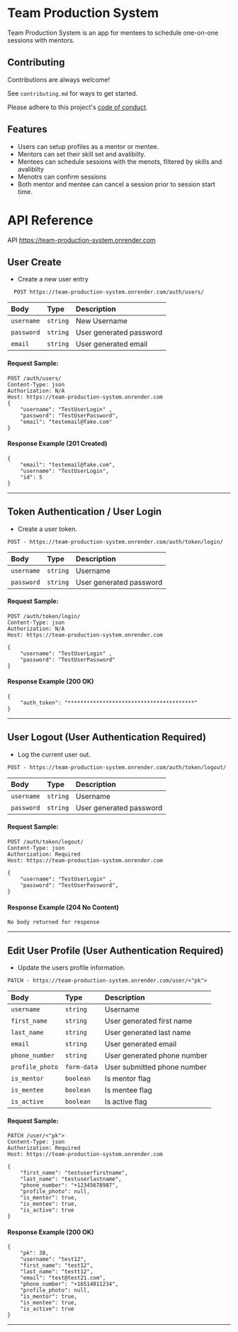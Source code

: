 # Team Production System

Team Production System is an app for mentees to schedule one-on-one sessions with mentors. 

## Contributing

Contributions are always welcome!

See `contributing.md` for ways to get started.

Please adhere to this project's [code of conduct](https://github.com/TeamProductionSystem/Team_Production_System_BE/blob/main/CODE_OF_CONDUCT.md).


## Features

- Users can setup profiles as a mentor or mentee.
- Mentors can set their skill set and avalibilty.
- Mentees can schedule sessions with the menots, filtered by skills and avalibilty
- Menotrs can confirm sessions
- Both mentor and mentee can cancel a session prior to session start time. 


# API Reference

API https://team-production-system.onrender.com

## User Create

- Create a new user entry 

```http
  POST https://team-production-system.onrender.com/auth/users/
```

| Body       | Type     | Description             |
| :--------- | :------- | :---------------------- |
| `username` | `string` | New Username            |
| `password` | `string` | User generated password |
| `email`    | `string` | User generated email    |

#### Request Sample:

```
POST /auth/users/
Content-Type: json
Authorization: N/A
Host: https://team-production-system.onrender.com
{
	"username": "TestUserLogin" ,
	"password": "TestUserPassword",
	"email": "testemail@fake.com"
}

```

#### Response Example (201 Created)

```
{
	"email": "testemail@fake.com",
	"username": "TestUserLogin",
	"id": 5 
}

```
---

## Token Authentication / User Login

- Create a user token.

```http
POST - https://team-production-system.onrender.com/auth/token/login/
```

| Body       | Type     | Description             |
| :--------- | :------- | :---------------------- |
| `username` | `string` | Username                |
| `password` | `string` | User generated password |

#### Request Sample:

```
POST /auth/token/login/
Content-Type: json
Authorization: N/A
Host: https://team-production-system.onrender.com

{
	"username": "TestUserLogin" ,
	"password": "TestUserPassword"
}

```

#### Response Example (200 OK)

```
{
	"auth_token": "****************************************"
}

```

---

## User Logout (User Authentication **Required**)

- Log the current user out. 

```http
POST - https://team-production-system.onrender.com/auth/token/logout/
```

| Body       | Type     | Description             |
| :--------- | :------- | :---------------------- |
| `username` | `string` | Username                |
| `password` | `string` | User generated password |

#### Request Sample:

```
POST /auth/token/logout/
Content-Type: json
Authorization: Required
Host: https://team-production-system.onrender.com

{
	"username": "TestUserLogin" ,
	"password": "TestUserPassword",
}

```

#### Response Example (204 No Content)

```
No body returned for response

```
---

## Edit User Profile (User Authentication **Required**)

- Update the users profile information. 

```http
PATCH - https://team-production-system.onrender.com/user/<"pk">
```

| Body           | Type        | Description                 |
| :------------- | :---------- | :-------------------------- |
| `username`     | `string`    | Username                    |
| `first_name`   | `string`    | User generated first name   |
| `last_name`    | `string`    | User generated last name    |
| `email`        | `string`    | User generated email        |
| `phone_number` | `string`    | User generated phone number |
| `profile_photo`| `form-data` | User submitted phone number |
| `is_mentor`    | `boolean`   | Is mentor flag              |
| `is_mentee`    | `boolean`   | Is mentee flag              |
| `is_active`    | `boolean`   | Is active flag              |


#### Request Sample:

```
PATCH /user/<"pk">
Content-Type: json
Authorization: Required
Host: https://team-production-system.onrender.com

{
	"first_name": "testuserfirstname",
	"last_name": "testuserlastname",
	"phone_number": "+12345678987",
	"profile_photo": null,
	"is_mentor": true,
	"is_mentee": true,
	"is_active": true
}

```

#### Response Example (200 OK)

```
{
	"pk": 38,
	"username": "test12",
	"first_name": "test12",
	"last_name": "testt12",
	"email": "test@test21.com",
	"phone_number": "+16514011234",
	"profile_photo": null,
	"is_mentor": true,
	"is_mentee": true,
	"is_active": true
}

```
---